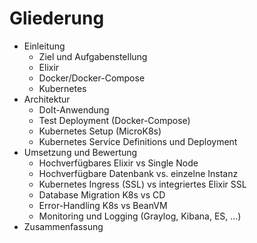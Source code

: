 # Gliederung	

- Einleitung
    - Ziel und Aufgabenstellung
	- Elixir
	- Docker/Docker-Compose
	- Kubernetes
- Architektur
	- DoIt-Anwendung
	- Test Deployment (Docker-Compose)
	- Kubernetes Setup (MicroK8s)
	- Kubernetes Service Definitions und Deployment
- Umsetzung und Bewertung
	- Hochverfügbares Elixir vs Single Node
	- Hochverfügbare Datenbank vs. einzelne Instanz
	- Kubernetes Ingress (SSL) vs integriertes Elixir SSL
	- Database Migration K8s vs CD
	- Error-Handling K8s vs BeanVM
	- Monitoring und Logging (Graylog, Kibana, ES, ...)
- Zusammenfassung
